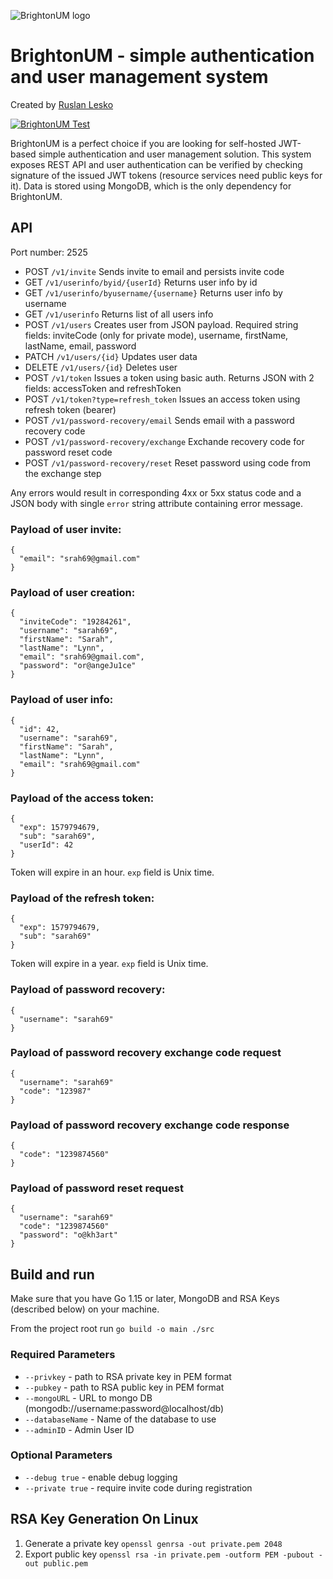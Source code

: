 ![BrightonUM logo](https://github.com/ruslanlesko/brightonum/raw/master/logo/main.png)
# BrightonUM - simple authentication and user management system
Created by [Ruslan Lesko](https://leskor.com)

[![BrightonUM Test](https://github.com/ruslanlesko/brightonum/actions/workflows/brightonum-test.yml/badge.svg)](https://github.com/ruslanlesko/brightonum/actions/workflows/brightonum-test.yml)

BrightonUM is a perfect choice if you are looking for self-hosted JWT-based simple authentication and user management solution. This system exposes REST API and user authentication can be verified by checking signature of the issued JWT tokens (resource services need public keys for it). Data is stored using MongoDB, which is the only dependency for BrightonUM.

## API
Port number: 2525

* POST `/v1/invite` Sends invite to email and persists invite code
* GET `/v1/userinfo/byid/{userId}` Returns user info by id
* GET `/v1/userinfo/byusername/{username}` Returns user info by username
* GET `/v1/userinfo` Returns list of all users info
* POST `/v1/users` Creates user from JSON payload. Required string fields: inviteCode (only for private mode), username, firstName, lastName, email, password
* PATCH `/v1/users/{id}` Updates user data
* DELETE `/v1/users/{id}` Deletes user
* POST `/v1/token` Issues a token using basic auth. Returns JSON with 2 fields: accessToken and refreshToken
* POST `/v1/token?type=refresh_token` Issues an access token using refresh token (bearer)
* POST `/v1/password-recovery/email` Sends email with a password recovery code
* POST `/v1/password-recovery/exchange` Exchande recovery code for password reset code
* POST `/v1/password-recovery/reset` Reset password using code from the exchange step

Any errors would result in corresponding 4xx or 5xx status code and a JSON body with single `error` string attribute containing error message.

### Payload of user invite:
```
{
  "email": "srah69@gmail.com"
}
```

### Payload of user creation:
```
{
  "inviteCode": "19284261",
  "username": "sarah69",
  "firstName": "Sarah",
  "lastName": "Lynn",
  "email": "srah69@gmail.com",
  "password": "or@angeJu1ce"
}
```

### Payload of user info:
```
{
  "id": 42,
  "username": "sarah69",
  "firstName": "Sarah",
  "lastName": "Lynn",
  "email": "srah69@gmail.com"
}
```

### Payload of the access token:
```
{
  "exp": 1579794679,
  "sub": "sarah69",
  "userId": 42
}
```
Token will expire in an hour. `exp` field is Unix time.
### Payload of the refresh token:
```
{
  "exp": 1579794679,
  "sub": "sarah69"
}
```
Token will expire in a year. `exp` field is Unix time.

### Payload of password recovery:
```
{
  "username": "sarah69"
}
```

### Payload of password recovery exchange code request
```
{
  "username": "sarah69"
  "code": "123987"
}
```

### Payload of password recovery exchange code response
```
{
  "code": "1239874560"
}
```

### Payload of password reset request
```
{
  "username": "sarah69"
  "code": "1239874560"
  "password": "o@kh3art"
}
```

## Build and run

Make sure that you have Go 1.15 or later, MongoDB and RSA Keys (described below) on your machine.

From the project root run
`go build -o main ./src`

### Required Parameters

* `--privkey` - path to RSA private key in PEM format
* `--pubkey` - path to RSA public key in PEM format
* `--mongoURL` - URL to mongo DB (mongodb://username:password@localhost/db)
* `--databaseName` - Name of the database to use
* `--adminID` - Admin User ID

### Optional Parameters
* `--debug true` - enable debug logging
* `--private true` - require invite code during registration

## RSA Key Generation On Linux

1. Generate a private key `openssl genrsa -out private.pem 2048`
2. Export public key `openssl rsa -in private.pem -outform PEM -pubout -out public.pem`
